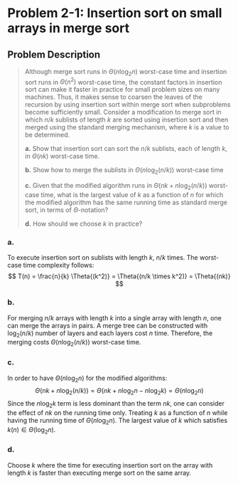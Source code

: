 # Problem 2-1: Insertion sort on small arrays in merge sort

## Problem Description
> Although merge sort runs in $\Theta{(n \log_2{n})}$ worst-case time and insertion sort runs in $\Theta{(n^2)}$ worst-case time, the constant factors in insertion sort can make it faster in practice for small problem sizes on many machines. Thus, it makes sense to coarsen the leaves of the recursion by using insertion sort within merge sort when subproblems become sufficiently small. Consider a modification to merge sort in which $n/k$ sublists of length $k$ are sorted using insertion sort and then merged using the standard merging mechanism, where $k$ is a value to be determined.
>
> **a.** Show that insertion sort can sort the $n/k$ sublists, each of length $k$, in $\Theta{(nk)}$ worst-case time.
>
> **b.** Show how to merge the sublists in $\Theta{(n \log_2{(n/k)})}$ worst-case time
>
> **c.** Given that the modified algorithm runs in $\Theta{(nk + n\log_2{(n/k)})}$ worst-case time, what is the largest value of $k$ as a function of $n$ for which the modified algorithm has the same running time as standard merge sort, in terms of $\Theta$-notation?
>
> **d.** How should we choose $k$ in practice?

### a.

To execute insertion sort on sublists with length $k$, $n/k$ times. The worst-case time complexity follows:
$$
T(n) = \frac{n}{k} \Theta{(k^2)} = \Theta{(n/k \times k^2)} = \Theta{(nk)}
$$

### b.
For merging $n/k$ arrays with length $k$ into a single array with length $n$, one can merge the arrays in pairs. A merge tree can be constructed with $\log_2{(n/k)}$ number of layers and each layers cost $n$ time. Therefore, the merging costs $\Theta{(n \log_2{(n/k)})}$ worst-case time.

### c.
In order to have $\Theta{(n \log_2{n})}$ for the modified algorithms:
$$
\Theta{(nk+n\log_2{(n/k)})} = \Theta{(nk+n\log_2{n} - n\log_2{k})} = \Theta{(n \log_2{n})}
$$
Since the $n\log_2{k}$ term is less dominant than the term $nk$, one can consider the effect of $nk$ on the running time only. Treating $k$ as a function of $n$ while having the running time of $\Theta{(n\log_2{n})}$. The largest value of $k$ which satisfies $k(n) \in \Theta{(\log_2{n})}$.

### d.
Choose $k$ where the time for executing insertion sort on the array with length $k$ is faster than executing merge sort on the same array.